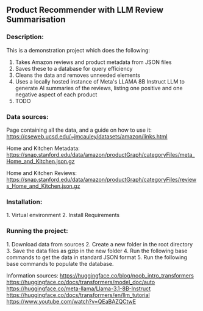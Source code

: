 <h2>Product Recommender with LLM Review Summarisation</h2>

<h3>Description:</h3>

This is a demonstration project which does the following:
1. Takes Amazon reviews and product metadata from JSON files
2. Saves these to a database for query efficiency
3. Cleans the data and removes unneeded elements
4. Uses a locally hosted instance of Meta's LLAMA 8B Instruct LLM to generate AI summaries of the reviews,
listing one positive and one negative aspect of each product
5. TODO


<h3>Data sources:</h3>

Page containing all the data, and a guide on how to use it:
https://cseweb.ucsd.edu/~jmcauley/datasets/amazon/links.html

Home and Kitchen Metadata:
https://snap.stanford.edu/data/amazon/productGraph/categoryFiles/meta_Home_and_Kitchen.json.gz

Home and Kitchen Reviews:
https://snap.stanford.edu/data/amazon/productGraph/categoryFiles/reviews_Home_and_Kitchen.json.gz


<h3>Installation:</h3>
1. Virtual environment
2. Install Requirements

<h3>Running the project:</h3>
1. Download data from sources
2. Create a new folder in the root directory
3. Save the data files as gzip in the new folder
4. Run the following base commands to get the data in standard JSON format
5. Run the following base commands to populate the database.

Information sources:
https://huggingface.co/blog/noob_intro_transformers
https://huggingface.co/docs/transformers/model_doc/auto
https://huggingface.co/meta-llama/Llama-3.1-8B-Instruct
https://huggingface.co/docs/transformers/en/llm_tutorial
https://www.youtube.com/watch?v=QEaBAZQCtwE
